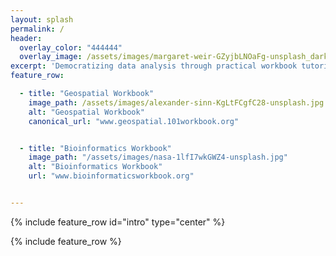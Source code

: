 ```yaml
---
layout: splash
permalink: /
header:
  overlay_color: "444444"
  overlay_image: /assets/images/margaret-weir-GZyjbLNOaFg-unsplash_dark.jpg
excerpt: 'Democratizing data analysis through practical workbook tutorials'
feature_row:

  - title: "Geospatial Workbook"
    image_path: /assets/images/alexander-sinn-KgLtFCgfC28-unsplash.jpg
    alt: "Geospatial Workbook"
    canonical_url: "www.geospatial.101workbook.org"


  - title: "Bioinformatics Workbook"
    image_path: "/assets/images/nasa-1lfI7wkGWZ4-unsplash.jpg"
    alt: "Bioinformatics Workbook"
    url: "www.bioinformaticsworkbook.org"


---
```



{% include feature_row id="intro" type="center" %}

{% include feature_row %}


<!-- For more information about https://mmistakes.github.io/minimal-mistakes/docs/layouts/ -->
